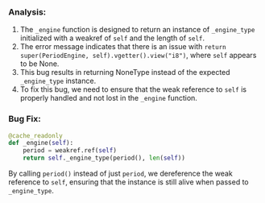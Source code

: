 ### Analysis:
1. The `_engine` function is designed to return an instance of `_engine_type` initialized with a weakref of `self` and the length of `self`.
2. The error message indicates that there is an issue with `return super(PeriodEngine, self).vgetter().view("i8")`, where `self` appears to be None.
3. This bug results in returning NoneType instead of the expected `_engine_type` instance.
4. To fix this bug, we need to ensure that the weak reference to `self` is properly handled and not lost in the `_engine` function.

### Bug Fix:
```python
@cache_readonly
def _engine(self):
    period = weakref.ref(self)
    return self._engine_type(period(), len(self))
```

By calling `period()` instead of just `period`, we dereference the weak reference to `self`, ensuring that the instance is still alive when passed to `_engine_type`.